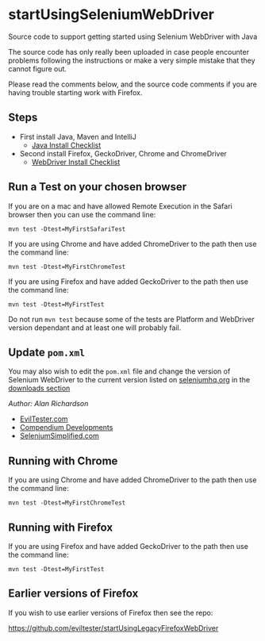 startUsingSeleniumWebDriver
===========================

Source code to support getting started using Selenium WebDriver with Java

The source code has only really been uploaded in case people encounter problems following the instructions or make a very simple mistake that they cannot figure out.

Please read the comments below, and the source code comments if you are having trouble starting work with Firefox.


## Steps

* First install Java, Maven and IntelliJ
    * [Java Install Checklist](https://github.com/eviltester/startUsingJavaJUnit/blob/master/speedrun_install_java_checklist.md)
* Second install Firefox, GeckoDriver, Chrome and ChromeDriver
    * [WebDriver Install Checklist](https://github.com/eviltester/startUsingSeleniumWebDriver/blob/master/speedrun_install_checklist.md)


## Run a Test on your chosen browser

If you are on a mac and have allowed Remote Execution in the Safari browser then you can use the command line:

`mvn test -Dtest=MyFirstSafariTest`

If you are using Chrome and have added ChromeDriver to the path then use the command line:

`mvn test -Dtest=MyFirstChromeTest`

If you are using Firefox and have added GeckoDriver to the path then use the command line:

`mvn test -Dtest=MyFirstTest`

Do not run `mvn test` because some of the tests are Platform and WebDriver version dependant and at least one will probably fail.

## Update `pom.xml`

You may also wish to edit the `pom.xml` file and change the version of Selenium WebDriver to the current version listed on [seleniumhq.org](https://www.seleniumhq.org) in the [downloads section](https://www.seleniumhq.org/download/)


*Author: Alan Richardson*

* [EvilTester.com](https://eviltester.com)
* [Compendium Developments](https://compendiumdev.co.uk)
* [SeleniumSimplified.com](https://seleniumsimplified.com)



## Running with Chrome

If you are using Chrome and have added ChromeDriver to the path then use the command line:

`mvn test -Dtest=MyFirstChromeTest`

## Running with Firefox

If you are using Firefox and have added GeckoDriver to the path then use the command line:

`mvn test -Dtest=MyFirstTest`

## Earlier versions of Firefox

If you wish to use earlier versions of Firefox then see the repo:

https://github.com/eviltester/startUsingLegacyFirefoxWebDriver

